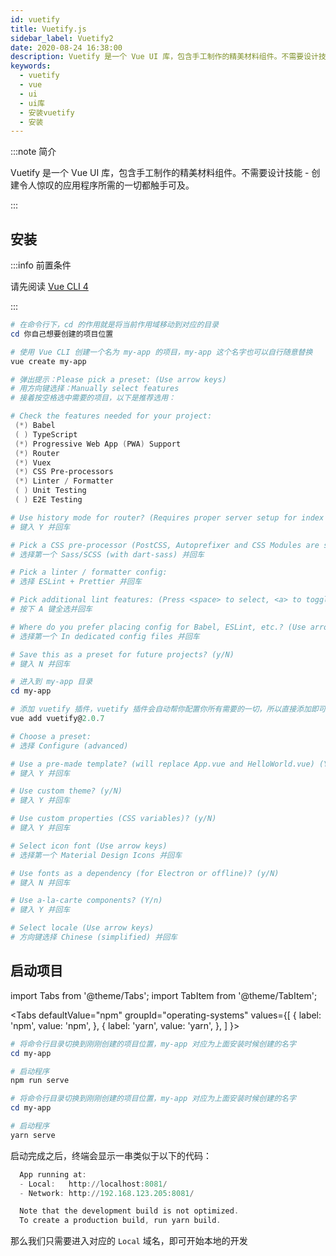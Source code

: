 ```yaml
---
id: vuetify
title: Vuetify.js
sidebar_label: Vuetify2
date: 2020-08-24 16:38:00
description: Vuetify 是一个 Vue UI 库，包含手工制作的精美材料组件。不需要设计技能 - 创建令人惊叹的应用程序所需的一切都触手可及。
keywords:
  - vuetify
  - vue
  - ui
  - ui库
  - 安装vuetify
  - 安装
---
```


:::note 简介

Vuetify 是一个 Vue UI 库，包含手工制作的精美材料组件。不需要设计技能 - 创建令人惊叹的应用程序所需的一切都触手可及。

:::

## 安装

:::info 前置条件

请先阅读 [Vue CLI 4](vuecli4)

:::

```powershell title="PowerShell"
# 在命令行下，cd 的作用就是将当前作用域移动到对应的目录
cd 你自己想要创建的项目位置

# 使用 Vue CLI 创建一个名为 my-app 的项目，my-app 这个名字也可以自行随意替换
vue create my-app

# 弹出提示：Please pick a preset: (Use arrow keys)
# 用方向键选择：Manually select features 
# 接着按空格选中需要的项目，以下是推荐选用：

# Check the features needed for your project:
 (*) Babel
 ( ) TypeScript
 (*) Progressive Web App (PWA) Support
 (*) Router
 (*) Vuex
 (*) CSS Pre-processors
 (*) Linter / Formatter
 ( ) Unit Testing
 ( ) E2E Testing                                                                                                                        

# Use history mode for router? (Requires proper server setup for index fallback in production) (Y/n) 
# 键入 Y 并回车

# Pick a CSS pre-processor (PostCSS, Autoprefixer and CSS Modules are supported by default): (Use arrow keys)
# 选择第一个 Sass/SCSS (with dart-sass) 并回车

# Pick a linter / formatter config:
# 选择 ESLint + Prettier 并回车

# Pick additional lint features: (Press <space> to select, <a> to toggle all, <i> to invert selection)
# 按下 A 键全选并回车

# Where do you prefer placing config for Babel, ESLint, etc.? (Use arrow keys)
# 选择第一个 In dedicated config files 并回车

# Save this as a preset for future projects? (y/N)
# 键入 N 并回车

# 进入到 my-app 目录
cd my-app

# 添加 vuetify 插件，vuetify 插件会自动帮你配置你所有需要的一切，所以直接添加即可
vue add vuetify@2.0.7

# Choose a preset:
# 选择 Configure (advanced)

# Use a pre-made template? (will replace App.vue and HelloWorld.vue) (Y/n)
# 键入 Y 并回车

# Use custom theme? (y/N)
# 键入 Y 并回车

# Use custom properties (CSS variables)? (y/N)
# 键入 Y 并回车

# Select icon font (Use arrow keys)
# 选择第一个 Material Design Icons 并回车

# Use fonts as a dependency (for Electron or offline)? (y/N) 
# 键入 N 并回车

# Use a-la-carte components? (Y/n)
# 键入 Y 并回车

# Select locale (Use arrow keys)
# 方向键选择 Chinese (simplified) 并回车
```

## 启动项目

import Tabs from '@theme/Tabs'; import TabItem from '@theme/TabItem';

<Tabs defaultValue="npm" groupId="operating-systems" values={[ { label: 'npm', value: 'npm', }, { label: 'yarn', value: 'yarn', }, ] }>

<TabItem value="npm">

```powershell title="PowerShell"
# 将命令行目录切换到刚刚创建的项目位置，my-app 对应为上面安装时候创建的名字
cd my-app

# 启动程序
npm run serve
```

</TabItem>
<TabItem value="yarn">

```powershell title="PowerShell"
# 将命令行目录切换到刚刚创建的项目位置，my-app 对应为上面安装时候创建的名字
cd my-app

# 启动程序
yarn serve
```

</TabItem>
</Tabs>

启动完成之后，终端会显示一串类似于以下的代码：

```powershell title="PowerShell"
  App running at:
  - Local:   http://localhost:8081/
  - Network: http://192.168.123.205:8081/

  Note that the development build is not optimized.
  To create a production build, run yarn build.
```

那么我们只需要进入对应的 `Local` 域名，即可开始本地的开发